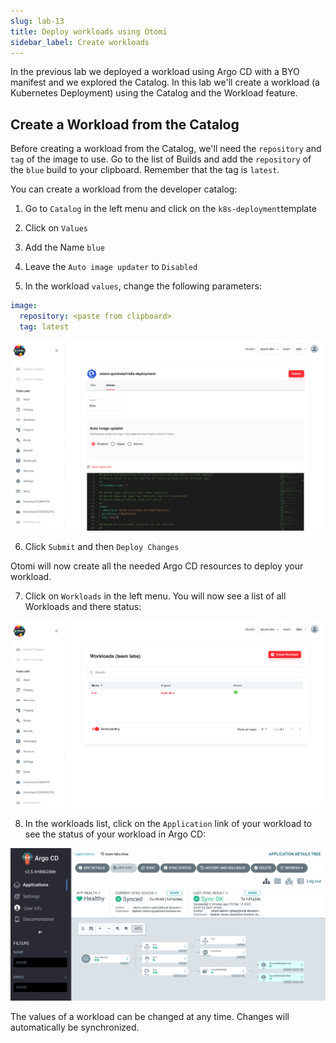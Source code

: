 ```yaml
---
slug: lab-13
title: Deploy workloads using Otomi
sidebar_label: Create workloads
---
```


In the previous lab we deployed a workload using Argo CD with a BYO manifest and we explored the Catalog. In this lab we'll create a workload (a Kubernetes Deployment) using the Catalog and the Workload feature.

## Create a Workload from the Catalog

Before creating a workload from the Catalog, we'll need the `repository` and `tag` of the image to use. Go to the list of Builds and add the `repository` of the `blue` build to your clipboard. Remember that the tag is `latest`.

You can create a workload from the developer catalog:

1. Go to `Catalog` in the left menu and click on the `k8s-deployment`template

2. Click on `Values`

3. Add the Name `blue`

4. Leave the `Auto image updater` to `Disabled`

5. In the workload `values`, change the following parameters:

```yaml
image:
  repository: <paste from clipboard>
  tag: latest
```

![workloads](../../img/workloads-1.png)

6. Click `Submit` and then `Deploy Changes`

Otomi will now create all the needed Argo CD resources to deploy your workload. 

7. Click on `Workloads` in the left menu. You will now see a list of all Workloads and there status:

![workloads](../../img/workloads-2.png)

8. In the workloads list, click on the `Application` link of your workload to see the status of your workload in Argo CD:

![workloads](../../img/workloads-3.png)

The values of a workload can be changed at any time. Changes will automatically be synchronized.
